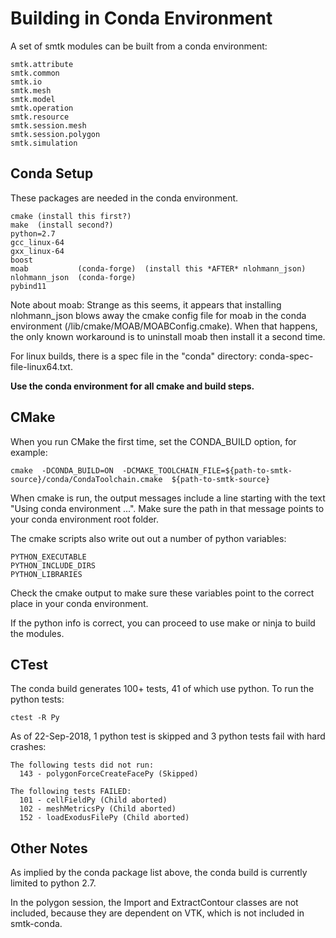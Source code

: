 Building in Conda Environment
=============================

A set of smtk modules can be built from a conda environment:

    smtk.attribute
    smtk.common
    smtk.io
    smtk.mesh
    smtk.model
    smtk.operation
    smtk.resource
    smtk.session.mesh
    smtk.session.polygon
    smtk.simulation


Conda Setup
-----------
These packages are needed in the conda environment.

    cmake (install this first?)
    make  (install second?)
    python=2.7
    gcc_linux-64
    gxx_linux-64
    boost
    moab           (conda-forge)  (install this *AFTER* nlohmann_json)
    nlohmann_json  (conda-forge)
    pybind11

Note about moab: Strange as this seems, it appears that installing nlohmann_json blows
away the cmake config file for moab in the conda environment
(/lib/cmake/MOAB/MOABConfig.cmake). When that happens, the only known workaround is to
uninstall moab then install it a second time.

For linux builds, there is a spec file in the "conda" directory: conda-spec-file-linux64.txt.

**Use the conda environment for all cmake and build steps.**


CMake
-----
When you run CMake the first time, set the CONDA_BUILD option, for example:

    cmake  -DCONDA_BUILD=ON  -DCMAKE_TOOLCHAIN_FILE=${path-to-smtk-source}/conda/CondaToolchain.cmake  ${path-to-smtk-source}


When cmake is run, the output messages include a line starting with the text
"Using conda environment ...". Make sure the path in that message points to your
conda environment root folder.


The cmake scripts also write out out a number of python variables:

    PYTHON_EXECUTABLE
    PYTHON_INCLUDE_DIRS
    PYTHON_LIBRARIES

Check the cmake output to make sure these variables point to the correct place in your
conda environment.

If the python info is correct, you can proceed to use make or ninja to build the modules.


CTest
-----
The conda build generates 100+ tests, 41 of which use python. To run the python tests:

    ctest -R Py

As of 22-Sep-2018, 1 python test is skipped and 3 python tests fail with hard crashes:

    The following tests did not run:
      143 - polygonForceCreateFacePy (Skipped)

    The following tests FAILED:
      101 - cellFieldPy (Child aborted)
      102 - meshMetricsPy (Child aborted)
      152 - loadExodusFilePy (Child aborted)


Other Notes
-----------
As implied by the conda package list above, the conda build is currently limited to python 2.7.

In the polygon session, the Import and ExtractContour classes are not included,
because they are dependent on VTK, which is not included in smtk-conda.
